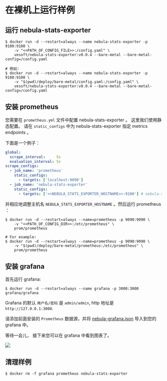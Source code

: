 # 在裸机上运行样例

## 运行 nebula-stats-exporter

```shell
$ docker run -d --restart=always --name nebula-stats-exporter -p 9100:9100 \
    -v "<<PATH_OF_CONFIG_FILE>>:/config.yaml" \
    vesoft/nebula-stats-exporter:v0.0.4 --bare-metal --bare-metal-config=/config.yaml

# 例如:
$ docker run -d --restart=always --name nebula-stats-exporter -p 9100:9100 \
    -v "$(pwd)/deploy/bare-metal/config.yaml:/config.yaml" \
    vesoft/nebula-stats-exporter:v0.0.4 --bare-metal --bare-metal-config=/config.yaml
```

## 安装 prometheus

您需要在 `prometheus.yml` 文件中配置 nebula-stats-exporter 。 这里我们使用静态配置。 请在 `static_configs` 中为 nebula-stats-exporter 指定 metrics endpoints 。

下面是一个例子：

```yaml
global:
  scrape_interval:     5s
  evaluation_interval: 5s
scrape_configs:
  - job_name: 'prometheus'
    static_configs:
      - targets: ['localhost:9090']
  - job_name: 'nebula-stats-exporter'
    static_configs:
      - targets: ['<<NEBULA_STATS_EXPORTER_HOSTNAME>>:9100'] # nebula-stats-exporter metrics endpoints
```

并相应地调整主机名 `NEBULA_STATS_EXPORTER_HOSTNAME` 。然后运行 prometheus ：

```shell
$ docker run -d --restart=always --name=prometheus -p 9090:9090 \
    -v "<<PATH_OF_CONFIG_DIR>>:/etc/prometheus" \
    prom/prometheus

# For example:
$ docker run -d --restart=always --name=prometheus -p 9090:9090 \
    -v "$(pwd)/deploy/bare-metal/prometheus:/etc/prometheus" \
    prom/prometheus
```

## 安装 grafana

首先运行 grafana:

```shell
$ docker run -d --restart=always --name grafana -p 3000:3000 grafana/grafana
```

Grafana 的默认 `用户名/密码` 是 `admin/admin`, http 地址是 `http://127.0.0.1:3000`.

请添加前面安装的 `Prometheus` 数据源，并将 [nebula-grafana.json](../grafana/nebula-grafana.json) 导入到您的 grafana 中。

等待一会儿， 接下来您可以在 grafana 中看到图表了。

![](https://user-images.githubusercontent.com/51590253/84129424-860abb80-aa74-11ea-9208-c5a66cade0f8.gif)

## 清理样例

```shell
$ docker rm -f grafana prometheus nebula-stats-exporter
```
